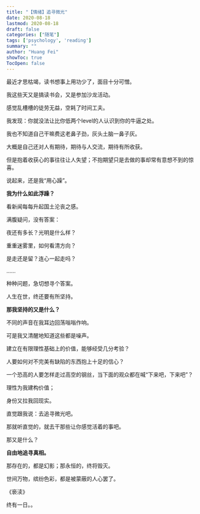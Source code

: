 ```yaml
---
title: "【情绪】追寻微光"
date: 2020-08-18
lastmod: 2020-08-18
draft: false
categories: ["随笔"]
tags: ['psychology', 'reading']
summary: ""
author: "Huang Fei"
showToc: true
TocOpen: false
---
```


最近才思枯竭，读书想事上用功少了，面目十分可憎。

我这些天又是搞读书会，又是参加沙龙活动。

感觉乱槽槽的徒劳无益，空耗了时间工夫。

我发现：你就没法让比你低两个level的人认识到你的牛逼之处。

我也不知道自己干嘛费这老鼻子劲，灰头土脑一鼻子灰。

大概是自己还对人有期待，期待与人交流，期待有所收获。

但是抱着收获心的事往往让人失望；不抱期望只是去做的事却常有意想不到的惊喜。

说起来，还是我“用心躁”。

**我为什么如此浮躁？**

看新闻每每升起国土沦丧之感。

满腹疑问，没有答案：

夜还有多长？光明是什么样？

重重迷雾里，如何看清方向？

是走还是留？连心一起走吗？

……

种种问题，急切想寻个答案。

人生在世，终还要有所坚持。

**那我坚持的又是什么？**

不同的声音在我耳边回荡嗡嗡作响。

可是我又清醒地知道这些都是噪声。

建立在有限理性基础上的价值，能够经受几分考验？

人要如何对不完美有缺陷的东西抱上十足的信心？

一个恐高的人要怎样走过高空的钢丝，当下面的观众都在喊“下来吧，下来吧”？

理性为我建构价值；

身份又拉我回现实。

直觉跟我说：去追寻微光吧。

那就听直觉的，就去干那些让你感觉活着的事吧。

那又是什么？

**自由地追寻真相。**

那存在的，都是幻影；那永恒的，终将毁灭。

世间万物，缤纷色彩，都是被蒙蔽的人心罢了。

《亵渎》

终有一日。。